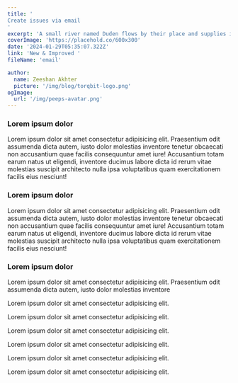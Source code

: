 ```yaml
---
title: '
Create issues via email
'
excerpt: 'A small river named Duden flows by their place and supplies it with the necessary regelialia.'
coverImage: 'https://placehold.co/600x300'
date: '2024-01-29T05:35:07.322Z'
link: 'New & Improved '
fileName: 'email'

author:
  name: Zeeshan Akhter
  picture: '/img/blog/torqbit-logo.png'
ogImage:
  url: '/img/peeps-avatar.png'
---
```


### Lorem ipsum dolor

Lorem ipsum dolor sit amet consectetur adipisicing elit. Praesentium odit assumenda dicta autem, iusto dolor molestias inventore tenetur obcaecati non accusantium quae facilis consequuntur amet iure! Accusantium totam earum natus ut eligendi, inventore ducimus labore dicta id rerum vitae molestias suscipit architecto nulla ipsa voluptatibus quam exercitationem facilis eius nesciunt!

### Lorem ipsum dolor

Lorem ipsum dolor sit amet consectetur adipisicing elit. Praesentium odit assumenda dicta autem, iusto dolor molestias inventore tenetur obcaecati non accusantium quae facilis consequuntur amet iure! Accusantium totam earum natus ut eligendi, inventore ducimus labore dicta id rerum vitae molestias suscipit architecto nulla ipsa voluptatibus quam exercitationem facilis eius nesciunt!

### Lorem ipsum dolor

Lorem ipsum dolor sit amet consectetur adipisicing elit. Praesentium odit assumenda dicta autem, iusto dolor molestias inventore

Lorem ipsum dolor sit amet consectetur adipisicing elit.

Lorem ipsum dolor sit amet consectetur adipisicing elit.

Lorem ipsum dolor sit amet consectetur adipisicing elit.

Lorem ipsum dolor sit amet consectetur adipisicing elit.

Lorem ipsum dolor sit amet consectetur adipisicing elit.

Lorem ipsum dolor sit amet consectetur adipisicing elit.
